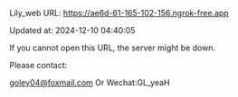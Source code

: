 Lily_web URL: https://ae6d-61-165-102-156.ngrok-free.app

Updated at: 2024-12-10 04:40:05

If you cannot open this URL, the server might be down.

Please contact: 

goley04@foxmail.com Or Wechat:GL_yeaH
